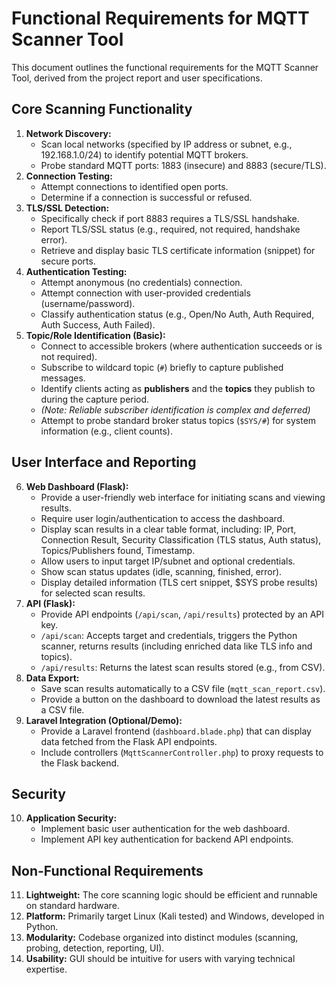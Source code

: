 # Functional Requirements for MQTT Scanner Tool

This document outlines the functional requirements for the MQTT Scanner Tool, derived from the project report and user specifications.

## Core Scanning Functionality

1.  **Network Discovery:**
    * Scan local networks (specified by IP address or subnet, e.g., 192.168.1.0/24) to identify potential MQTT brokers.
    * Probe standard MQTT ports: 1883 (insecure) and 8883 (secure/TLS).
2.  **Connection Testing:**
    * Attempt connections to identified open ports.
    * Determine if a connection is successful or refused.
3.  **TLS/SSL Detection:**
    * Specifically check if port 8883 requires a TLS/SSL handshake.
    * Report TLS/SSL status (e.g., required, not required, handshake error).
    * Retrieve and display basic TLS certificate information (snippet) for secure ports.
4.  **Authentication Testing:**
    * Attempt anonymous (no credentials) connection.
    * Attempt connection with user-provided credentials (username/password).
    * Classify authentication status (e.g., Open/No Auth, Auth Required, Auth Success, Auth Failed).
5.  **Topic/Role Identification (Basic):**
    * Connect to accessible brokers (where authentication succeeds or is not required).
    * Subscribe to wildcard topic (`#`) briefly to capture published messages.
    * Identify clients acting as **publishers** and the **topics** they publish to during the capture period.
    * _(Note: Reliable subscriber identification is complex and deferred)_
    * Attempt to probe standard broker status topics (`$SYS/#`) for system information (e.g., client counts).

## User Interface and Reporting

6.  **Web Dashboard (Flask):**
    * Provide a user-friendly web interface for initiating scans and viewing results.
    * Require user login/authentication to access the dashboard.
    * Display scan results in a clear table format, including: IP, Port, Connection Result, Security Classification (TLS status, Auth status), Topics/Publishers found, Timestamp.
    * Allow users to input target IP/subnet and optional credentials.
    * Show scan status updates (idle, scanning, finished, error).
    * Display detailed information (TLS cert snippet, $SYS probe results) for selected scan results.
7.  **API (Flask):**
    * Provide API endpoints (`/api/scan`, `/api/results`) protected by an API key.
    * `/api/scan`: Accepts target and credentials, triggers the Python scanner, returns results (including enriched data like TLS info and topics).
    * `/api/results`: Returns the latest scan results stored (e.g., from CSV).
8.  **Data Export:**
    * Save scan results automatically to a CSV file (`mqtt_scan_report.csv`).
    * Provide a button on the dashboard to download the latest results as a CSV file.
9.  **Laravel Integration (Optional/Demo):**
    * Provide a Laravel frontend (`dashboard.blade.php`) that can display data fetched from the Flask API endpoints.
    * Include controllers (`MqttScannerController.php`) to proxy requests to the Flask backend.

## Security

10. **Application Security:**
    * Implement basic user authentication for the web dashboard.
    * Implement API key authentication for backend API endpoints.

## Non-Functional Requirements

11. **Lightweight:** The core scanning logic should be efficient and runnable on standard hardware.
12. **Platform:** Primarily target Linux (Kali tested) and Windows, developed in Python.
13. **Modularity:** Codebase organized into distinct modules (scanning, probing, detection, reporting, UI).
14. **Usability:** GUI should be intuitive for users with varying technical expertise.